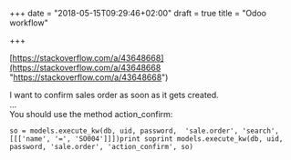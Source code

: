 +++
date = "2018-05-15T09:29:46+02:00"
draft = true
title = "Odoo workflow"

+++
<!--more-->

[https://stackoverflow.com/a/43648668](https://stackoverflow.com/a/43648668 "https://stackoverflow.com/a/43648668")

  
I want to confirm sales order as soon as it gets created.  
...  
You should use the method action_confirm:

    so = models.execute_kw(db, uid, password,  'sale.order', 'search',   [[['name', '=', 'SO004']]])print soprint models.execute_kw(db, uid, password, 'sale.order', 'action_confirm', so)